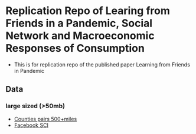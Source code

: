 # Replication Repo of __Learing from Friends in a Pandemic, Social Network and Macroeconomic Responses of Consumption__
- This is for replication repo of the published paper Learning from Friends in Pandemic 



## Data 

### large sized (>50mb)
- [Counties pairs 500+miles](./data/physical/sf12010countydistancemiles.dta)
- [Facebook SCI](./data/physical/county_county_data.tsv)

